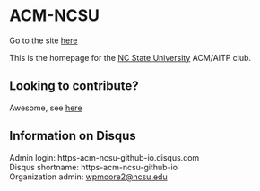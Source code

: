 # ACM-NCSU
Go to the site [here](https://ACM-NCSU.github.io)

This is the homepage for the [NC State University](https://www.ncsu.edu/) ACM/AITP club.

## Looking to contribute?
Awesome, see [here](../CONTRIBUTING.md)

## Information on Disqus
Admin login: https-acm-ncsu-github-io.disqus.com  
Disqus shortname: https-acm-ncsu-github-io  
Organization admin: wpmoore2@ncsu.edu
